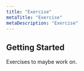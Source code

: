 ```yaml
---
title: "Exercise"
metaTitle: "Exercise"
metaDescription: "Exercise"
---
```


## Getting Started

Exercises to maybe work on.

